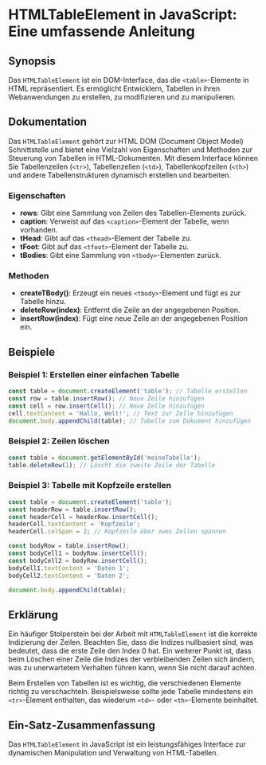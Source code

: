 <!--
Meta Description: # HTMLTableElement in JavaScript: Eine umfassende Anleitung ## Synopsis Das `HTMLTableElement` ist ein DOM-Interface, das die `<table>`-Elemente in HT...
Meta Keywords: table, tabelle, const, der, das
-->

# HTMLTableElement in JavaScript: Eine umfassende Anleitung

## Synopsis
Das `HTMLTableElement` ist ein DOM-Interface, das die `<table>`-Elemente in HTML repräsentiert. Es ermöglicht Entwicklern, Tabellen in ihren Webanwendungen zu erstellen, zu modifizieren und zu manipulieren.

## Dokumentation
Das `HTMLTableElement` gehört zur HTML DOM (Document Object Model) Schnittstelle und bietet eine Vielzahl von Eigenschaften und Methoden zur Steuerung von Tabellen in HTML-Dokumenten. Mit diesem Interface können Sie Tabellenzeilen (`<tr>`), Tabellenzellen (`<td>`), Tabellenkopfzeilen (`<th>`) und andere Tabellenstrukturen dynamisch erstellen und bearbeiten.

### Eigenschaften
- **rows**: Gibt eine Sammlung von Zeilen des Tabellen-Elements zurück.
- **caption**: Verweist auf das `<caption>`-Element der Tabelle, wenn vorhanden.
- **tHead**: Gibt auf das `<thead>`-Element der Tabelle zu.
- **tFoot**: Gibt auf das `<tfoot>`-Element der Tabelle zu.
- **tBodies**: Gibt eine Sammlung von `<tbody>`-Elementen zurück.

### Methoden
- **createTBody()**: Erzeugt ein neues `<tbody>`-Element und fügt es zur Tabelle hinzu.
- **deleteRow(index)**: Entfernt die Zeile an der angegebenen Position.
- **insertRow(index)**: Fügt eine neue Zeile an der angegebenen Position ein.

## Beispiele

### Beispiel 1: Erstellen einer einfachen Tabelle
```javascript
const table = document.createElement('table'); // Tabelle erstellen
const row = table.insertRow(); // Neue Zeile hinzufügen
const cell = row.insertCell(); // Neue Zelle hinzufügen
cell.textContent = 'Hallo, Welt!'; // Text zur Zelle hinzufügen
document.body.appendChild(table); // Tabelle zum Dokument hinzufügen
```

### Beispiel 2: Zeilen löschen
```javascript
const table = document.getElementById('meineTabelle');
table.deleteRow(1); // Löscht die zweite Zeile der Tabelle
```

### Beispiel 3: Tabelle mit Kopfzeile erstellen
```javascript
const table = document.createElement('table');
const headerRow = table.insertRow();
const headerCell = headerRow.insertCell();
headerCell.textContent = 'Kopfzeile';
headerCell.colSpan = 2; // Kopfzeile über zwei Zellen spannen

const bodyRow = table.insertRow();
const bodyCell1 = bodyRow.insertCell();
const bodyCell2 = bodyRow.insertCell();
bodyCell1.textContent = 'Daten 1';
bodyCell2.textContent = 'Daten 2';

document.body.appendChild(table);
```

## Erklärung
Ein häufiger Stolperstein bei der Arbeit mit `HTMLTableElement` ist die korrekte Indizierung der Zeilen. Beachten Sie, dass die Indizes nullbasiert sind, was bedeutet, dass die erste Zeile den Index 0 hat. Ein weiterer Punkt ist, dass beim Löschen einer Zeile die Indizes der verbleibenden Zeilen sich ändern, was zu unerwartetem Verhalten führen kann, wenn Sie nicht darauf achten.

Beim Erstellen von Tabellen ist es wichtig, die verschiedenen Elemente richtig zu verschachteln. Beispielsweise sollte jede Tabelle mindestens ein `<tr>`-Element enthalten, das wiederum `<td>`- oder `<th>`-Elemente beinhaltet.

## Ein-Satz-Zusammenfassung
Das `HTMLTableElement` in JavaScript ist ein leistungsfähiges Interface zur dynamischen Manipulation und Verwaltung von HTML-Tabellen.